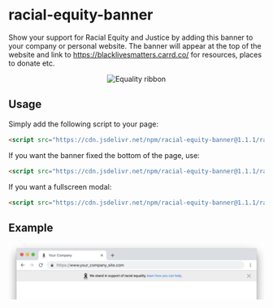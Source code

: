 # racial-equity-banner
Show your support for Racial Equity and Justice by adding this banner to your company or personal website. The banner will appear at the top of the website and link to https://blacklivesmatters.carrd.co/ for resources, places to donate etc.

<p align="center">
  <img src="https://github.com/blittle/racial-equity-banner/blob/master/ribbon.png?raw=true" alt="Equality ribbon"/>
</p>

## Usage
Simply add the following script to your page:

```html
<script src="https://cdn.jsdelivr.net/npm/racial-equity-banner@1.1.1/racial-equity-banner.js" async></script> 
```

If you want the banner fixed the bottom of the page, use:

```html
<script src="https://cdn.jsdelivr.net/npm/racial-equity-banner@1.1.1/racial-equity-banner-bottom.js" async></script> 
```

If you want a fullscreen modal:

```html
<script src="https://cdn.jsdelivr.net/npm/racial-equity-banner@1.1.1/racial-equity-banner-fullscreen.js" async></script> 
```

## Example

![alt text](equity.png "Example equality banner")